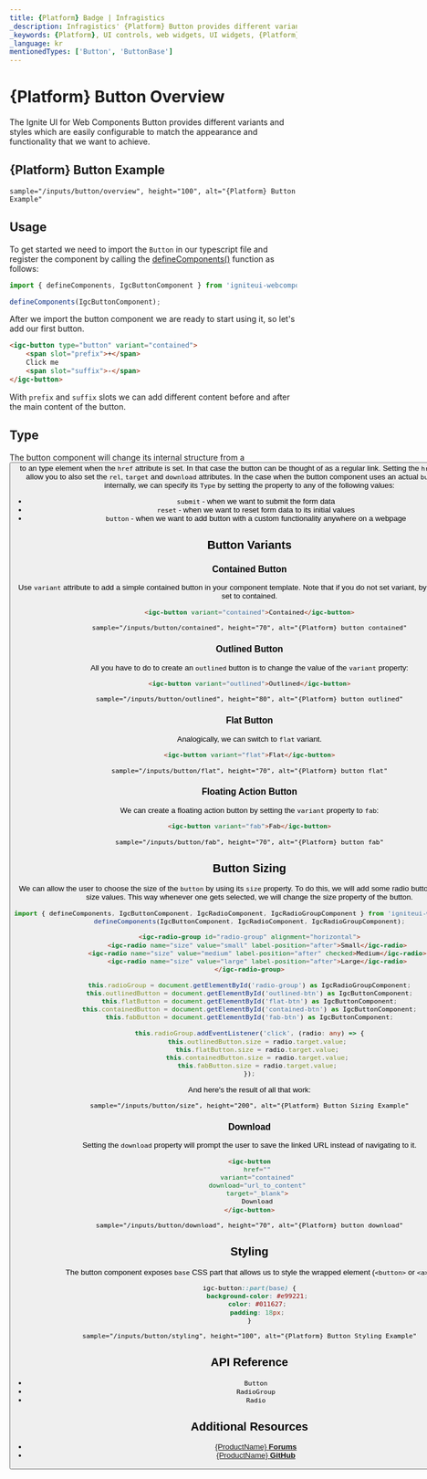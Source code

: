 ```yaml
---
title: {Platform} Badge | Infragistics
_description: Infragistics' {Platform} Button provides different variants and styles which are easily configurable to match the appearance and functionality that we want to achieve.
_keywords: {Platform}, UI controls, web widgets, UI widgets, {Platform} Button Components, Infragistics
_language: kr
mentionedTypes: ['Button', 'ButtonBase']
---
```


# {Platform} Button Overview

The Ignite UI for Web Components Button provides different variants and styles which are easily configurable to match the appearance and functionality that we want to achieve.

## {Platform} Button Example

`sample="/inputs/button/overview", height="100", alt="{Platform} Button Example"`



## Usage

To get started we need to import the `Button` in our typescript file and register the component by calling the [defineComponents()]({environment:wcApiUrl}/index.html#defineComponents) function as follows:

```ts
import { defineComponents, IgcButtonComponent } from 'igniteui-webcomponents';

defineComponents(IgcButtonComponent);
```

After we import the button component we are ready to start using it, so let's add our first button.

```html
<igc-button type="button" variant="contained">
    <span slot="prefix">+</span>
    Click me
    <span slot="suffix">-</span>
</igc-button>
```

With `prefix` and `suffix` slots we can add different content before and after the main content of the button.

## Type

The button component will change its internal structure from a [<button>](https://developer.mozilla.org/en-US/docs/Web/HTML/Element/button) to an [<a>](https://developer.mozilla.org/en-US/docs/Web/HTML/Element/a) type element when the `href` attribute is set. In that case the button can be thought of as a regular link. Setting the `href` attribute will allow you to also set the `rel`, `target` and `download` attributes.
In the case when the button component uses an actual `button` element internally, we can specify its `Type` by setting the property to any of the following values:

- `submit` - when we want to submit the form data
- `reset` - when we want to reset form data to its initial values
- `button` - when we want to add button with a custom functionality anywhere on a webpage

## Button Variants

### Contained Button

Use `variant` attribute to add a simple contained button in your component template. Note that if you do not set variant, by default it will be set to contained.

```html
<igc-button variant="contained">Contained</igc-button>
```

`sample="/inputs/button/contained", height="70", alt="{Platform} button contained"`

### Outlined Button

All you have to do to create an `outlined` button is to change the value of the `variant` property:

```html
<igc-button variant="outlined">Outlined</igc-button>
```

`sample="/inputs/button/outlined", height="80", alt="{Platform} button outlined"`

### Flat Button

Analogically, we can switch to `flat` variant.

```html
<igc-button variant="flat">Flat</igc-button>
```

`sample="/inputs/button/flat", height="70", alt="{Platform} button flat"`

### Floating Action Button

We can create a floating action button by setting the `variant` property to `fab`:

```html
<igc-button variant="fab">Fab</igc-button>
```

`sample="/inputs/button/fab", height="70", alt="{Platform} button fab"`

## Button Sizing

We can allow the user to choose the size of the `button` by using its `size` property. То do this, we will add some radio buttons to display all size values. This way whenever one gets selected, we will change the size property of the button.

```ts
import { defineComponents, IgcButtonComponent, IgcRadioComponent, IgcRadioGroupComponent } from 'igniteui-webcomponents';
defineComponents(IgcButtonComponent, IgcRadioComponent, IgcRadioGroupComponent);
```

```html
<igc-radio-group id="radio-group" alignment="horizontal">
    <igc-radio name="size" value="small" label-position="after">Small</igc-radio>
    <igc-radio name="size" value="medium" label-position="after" checked>Medium</igc-radio>
    <igc-radio name="size" value="large" label-position="after">Large</igc-radio>
</igc-radio-group>
```

```ts
this.radioGroup = document.getElementById('radio-group') as IgcRadioGroupComponent;
this.outlinedButton = document.getElementById('outlined-btn') as IgcButtonComponent;
this.flatButton = document.getElementById('flat-btn') as IgcButtonComponent;
this.containedButton = document.getElementById('contained-btn') as IgcButtonComponent;
this.fabButton = document.getElementById('fab-btn') as IgcButtonComponent;

this.radioGroup.addEventListener('click', (radio: any) => {
    this.outlinedButton.size = radio.target.value;
    this.flatButton.size = radio.target.value;
    this.containedButton.size = radio.target.value;
    this.fabButton.size = radio.target.value;
});
```

And here's the result of all that work:

`sample="/inputs/button/size", height="200", alt="{Platform} Button Sizing Example"`



### Download

Setting the `download` property will prompt the user to save the linked URL instead of navigating to it.

```html
<igc-button
    href=""
    variant="contained"
    download="url_to_content"
    target="_blank">
    Download
</igc-button>
```

`sample="/inputs/button/download", height="70", alt="{Platform} button download"`

## Styling

The button component exposes `base` CSS part that allows us to style the wrapped element (`<button>` or `<a>`).

```css
igc-button::part(base) {
    background-color: #e99221;
    color: #011627;
    padding: 18px;
}
```

`sample="/inputs/button/styling", height="100", alt="{Platform} Button Styling Example"`



## API Reference

* `Button`
* `RadioGroup`
* `Radio`


## Additional Resources

* [{ProductName} **Forums**]({ForumsLink})
* [{ProductName} **GitHub**]({GithubLink})
